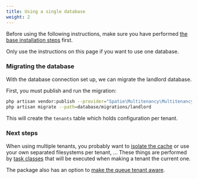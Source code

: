 ```yaml
---
title: Using a single database
weight: 2
---
```


Before using the following instructions, make sure you have performed [the base installation steps](/docs/laravel-multitenancy/v1/installation/base-installation) first.

 Only use the instructions on this page if you want to use one database.

### Migrating the database

With the database connection set up, we can migrate the landlord database.

First, you must publish and run the migration:

```bash
php artisan vendor:publish --provider="Spatie\Multitenancy\MultitenancyServiceProvider" --tag="migrations"
php artisan migrate --path=database/migrations/landlord
```

This will create the `tenants` table which holds configuration per tenant.

### Next steps

When using multiple tenants, you probably want to [isolate the cache](/docs/laravel-multitenancy/v1/using-tasks-to-prepare-the-environment/prefixing-cache/) or use your own separated filesystems per tenant, ... These things are performed by [task classes](/docs/laravel-multitenancy/v1/using-tasks-to-prepare-the-environment/overview/) that will be executed when making a tenant the current one.

The package also has an option to [make the queue tenant aware](/docs/laravel-multitenancy/v1/basic-usage/making-queues-tenant-aware/).
